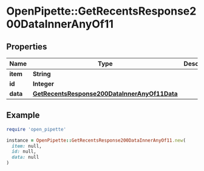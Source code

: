 # OpenPipette::GetRecentsResponse200DataInnerAnyOf11

## Properties

| Name | Type | Description | Notes |
| ---- | ---- | ----------- | ----- |
| **item** | **String** |  | [optional] |
| **id** | **Integer** |  | [optional] |
| **data** | [**GetRecentsResponse200DataInnerAnyOf11Data**](GetRecentsResponse200DataInnerAnyOf11Data.md) |  | [optional] |

## Example

```ruby
require 'open_pipette'

instance = OpenPipette::GetRecentsResponse200DataInnerAnyOf11.new(
  item: null,
  id: null,
  data: null
)
```

